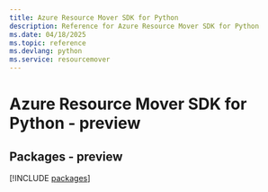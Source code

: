 ```yaml
---
title: Azure Resource Mover SDK for Python
description: Reference for Azure Resource Mover SDK for Python
ms.date: 04/18/2025
ms.topic: reference
ms.devlang: python
ms.service: resourcemover
---
```

# Azure Resource Mover SDK for Python - preview
## Packages - preview
[!INCLUDE [packages](resource-mover-index.md)]
